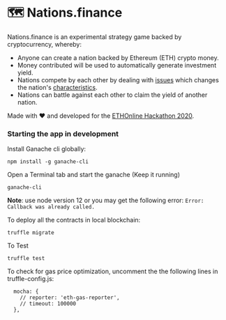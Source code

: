 🗺️ Nations.finance
===

Nations.finance is an experimental strategy game backed by cryptocurrency, whereby: 

* Anyone can create a nation backed by Ethereum (ETH) crypto money. 
* Money contributed will be used to automatically generate investment yield. 
* Nations compete by each other by dealing with [issues](#) which changes the nation's [characteristics](#). 
* Nations can battle against each other to claim the yield of another nation.

Made with ❤️ and developed for the [ETHOnline Hackathon 2020](https://hack.ethglobal.co/showcase/nations-finance-recNHZu842Z49C3yk). 

### Starting the app in development 

Install Ganache cli globally: 

`npm install -g ganache-cli`

Open a Terminal tab and start the ganache (Keep it running)

`ganache-cli`

**Note**: use node version 12 or you may get the following error: `Error: Callback was already called.`

To deploy all the contracts in local blockchain: 

`truffle migrate`

To Test 

`truffle test`

To check for gas price optimization, uncomment the the following lines in truffle-config.js:

```
  mocha: {
    // reporter: 'eth-gas-reporter',
    // timeout: 100000
  },

```